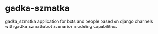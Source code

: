 # gadka-szmatka
gadka_szmatka application for bots and people based on django channels with gadka_szmatkabot scenarios modeling capabilities.
